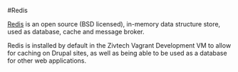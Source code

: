 #Redis

[Redis](http://redis.io/) is an open source (BSD licensed), in-memory data structure store, used as database, cache and message broker.

Redis is installed by default in the Zivtech Vagrant Development VM to allow for caching on Drupal sites, as well as being able to be used as a database for other web applications.